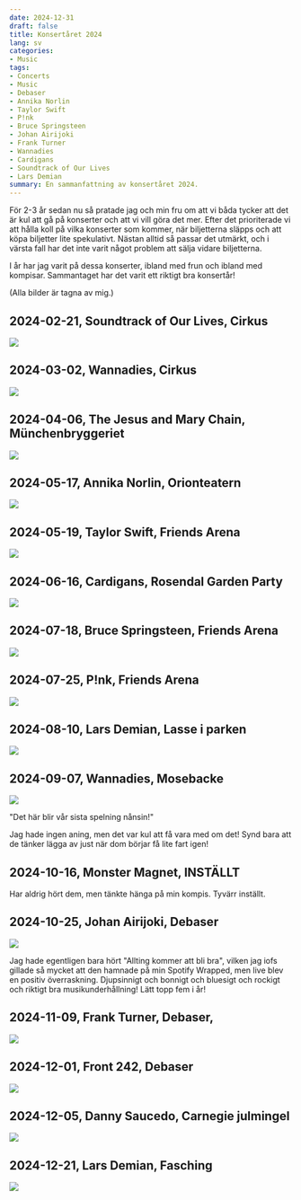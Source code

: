 ```yaml
---
date: 2024-12-31
draft: false
title: Konsertåret 2024
lang: sv
categories:
- Music
tags:
- Concerts
- Music
- Debaser
- Annika Norlin
- Taylor Swift
- P!nk
- Bruce Springsteen
- Johan Airijoki
- Frank Turner
- Wannadies
- Cardigans
- Soundtrack of Our Lives
- Lars Demian
summary: En sammanfattning av konsertåret 2024.
---
```


För 2-3 år sedan nu så pratade jag och min fru om att vi båda tycker att det är kul att gå på konserter och att vi vill göra det mer. Efter det prioriterade vi att hålla koll på vilka konserter som kommer, när biljetterna släpps och att köpa biljetter lite spekulativt. Nästan alltid så passar det utmärkt, och i värsta fall har det inte varit något problem att sälja vidare biljetterna.

I år har jag varit på dessa konserter, ibland med frun och ibland med kompisar. Sammantaget har det varit ett riktigt bra konsertår!

(Alla bilder är tagna av mig.)

## 2024-02-21, Soundtrack of Our Lives, Cirkus

<img src='/images/concerts2024/tsool.jpg' class='full-width rounded-corners'>

## 2024-03-02, Wannadies, Cirkus

<img src='/images/concerts2024/wannadies1.jpg' class='full-width rounded-corners'>

## 2024-04-06, The Jesus and Mary Chain, Münchenbryggeriet

<img src='/images/concerts2024/jesusmary.jpg' class='full-width rounded-corners'>

## 2024-05-17, Annika Norlin, Orionteatern

<img src='/images/concerts2024/annikanorlin.jpg' class='full-width rounded-corners'>

## 2024-05-19, Taylor Swift, Friends Arena

<img src='/images/concerts2024/taylor.jpg' class='full-width rounded-corners'>

## 2024-06-16, Cardigans, Rosendal Garden Party

<img src='/images/concerts2024/cardigans.jpg' class='full-width rounded-corners'>

## 2024-07-18, Bruce Springsteen, Friends Arena

<img src='/images/concerts2024/bosse.jpg' class='full-width rounded-corners'>

## 2024-07-25, P!nk, Friends Arena

<img src='/images/concerts2024/pink.jpg' class='full-width rounded-corners'>

## 2024-08-10, Lars Demian, Lasse i parken

<img src='/images/concerts2024/larsd1.jpg' class='full-width rounded-corners'>

## 2024-09-07, Wannadies, Mosebacke

<img src='/images/concerts2024/wannadies2.jpg' class='full-width rounded-corners'>

"Det här blir vår sista spelning nånsin!"

Jag hade ingen aning, men det var kul att få vara med om det! Synd bara att de tänker lägga av just när dom börjar få lite fart igen!

## 2024-10-16, Monster Magnet, INSTÄLLT

Har aldrig hört dem, men tänkte hänga på min kompis. Tyvärr inställt.

## 2024-10-25, Johan Airijoki, Debaser

<img src='/images/concerts2024/johana.jpg' class='full-width rounded-corners'>

Jag hade egentligen bara hört "Allting kommer att bli bra", vilken jag iofs gillade så mycket att den hamnade på min Spotify Wrapped, men live blev en positiv överraskning. Djupsinnigt och bonnigt och bluesigt och rockigt och riktigt bra musikunderhållning! Lätt topp fem i år!

## 2024-11-09, Frank Turner, Debaser,

<img src='/images/concerts2024/turner.jpg' class='full-width rounded-corners'>

## 2024-12-01, Front 242, Debaser

<img src='/images/concerts2024/f242.jpg' class='full-width rounded-corners'>

## 2024-12-05, Danny Saucedo, Carnegie julmingel

<img src='/images/concerts2024/danny.jpg' class='full-width rounded-corners'>

## 2024-12-21, Lars Demian, Fasching

<img src='/images/concerts2024/larsd2.jpg' class='full-width rounded-corners'>
